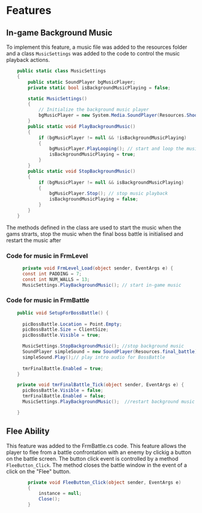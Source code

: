 # Features
## In-game Background Music
To implement this feature, a music file was added to the resources folder and a class  `MusicSettings` was added to the code to control the music playback actions. 
``` cs title="MusicSettings Class"
    public static class MusicSettings
    {
        public static SoundPlayer bgMusicPlayer;
        private static bool isBackgroundMusicPlaying = false;

        static MusicSettings()
        {
            // Initialize the background music player
            bgMusicPlayer = new System.Media.SoundPlayer(Resources.ShootToThrill); // call the music file from Resource using the file name
        }
        public static void PlayBackgroundMusic()
        {
            if (bgMusicPlayer != null && !isBackgroundMusicPlaying)
            {
                bgMusicPlayer.PlayLooping(); // start and loop the music playback
                isBackgroundMusicPlaying = true;
            }
        }
        public static void StopBackgroundMusic()
        {
            if (bgMusicPlayer != null && isBackgroundMusicPlaying)
            {
                bgMusicPlayer.Stop(); // stop music playback
                isBackgroundMusicPlaying = false;
            }
        }
    }

```
The methods defined in the class are used to start the music when the gams strarts, stop the music when the final boss battle is initialised and restart the music after
### Code for music in FrmLevel 
``` cs  hl_lines="4" title="Start Background Music"
      private void FrmLevel_Load(object sender, EventArgs e) {
      const int PADDING = 7;
      const int NUM_WALLS = 13;
      MusicSettings.PlayBackgroundMusic(); // start in-game music
```

### Code for music in FrmBattle
``` cs title="Stop Background Music"
    public void SetupForBossBattle() {
    
      picBossBattle.Location = Point.Empty;
      picBossBattle.Size = ClientSize;
      picBossBattle.Visible = true;

      MusicSettings.StopBackgroundMusic(); //stop background music
      SoundPlayer simpleSound = new SoundPlayer(Resources.final_battle);
      simpleSound.Play();// play intro audio for BossBattle
      
      tmrFinalBattle.Enabled = true;
    }
```

``` cs title="Restart Background Music"
    private void tmrFinalBattle_Tick(object sender, EventArgs e) {
      picBossBattle.Visible = false;
      tmrFinalBattle.Enabled = false;
      MusicSettings.PlayBackgroundMusic();  //restart background music

    }

```
## Flee Ability
This feature was added to the FrmBattle.cs code. This feature allows the player to flee from a battle confrontation with an enemy by clickig a button on the battle screen. The button click event is controlled by a method `FleeButton_Click`.
The method closes the battle window in the event of a click on the "Flee" button.
``` cs title="FleeButton click event handler"
        private void FleeButton_Click(object sender, EventArgs e)
        {
            instance = null;
            Close();
        }

```
